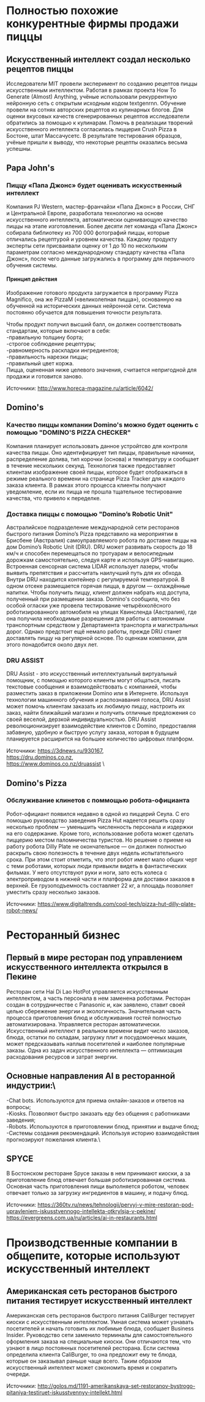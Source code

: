 # Полностью похожие конкурентные фирмы продажи пиццы
## Искусственный интеллект создал несколько рецептов пиццы
Исследователи MIT провели эксперимент по созданию рецептов пиццы искусственным интеллектом. Работая в рамках проекта How To Generate (Almost) Anything, учёные использовали рекуррентную нейронную сеть с открытым исходным кодом textgenrnn. Обучение провели на сотнях авторских рецептов из кулинарных блогов.
Для оценки вкусовых качеств сгенерированных рецептов исследователи обратились за помощью к кулинарам. Помочь в реализации творений искусственного интеллекта согласилась пиццерия Crush Pizza в Бостоне, штат Массачусетс. В результате тестирования образцов, учёные пришли к выводу, что некоторые рецепты оказались весьма успешны.

## Papa John's
### Пиццу «Папа Джонс» будет оценивать искусственный интеллект
Компания PJ Western, мастер-франчайзи «Папа Джонс» в России, СНГ и Центральной Европе, разработала технологию на основе искусственного интеллекта, автоматически оценивающую качество пиццы на этапе изготовления. 
Более десяти лет команда «Папа Джонс» собирала библиотеку из 700 000 фотографий пиццы, которые отличались рецептурой и уровнем качества. Каждому продукту эксперты сети присваивали оценку от 1 до 10 по нескольким параметрам согласно международному стандарту качества «Папа Джонс», после чего данные загружались в программу для первичного обучения системы.

#### Принцип действия
Изображение готового продукта загружается в программу Pizza Magnifico, она же PizzaM («великолепная пицца»), основанную на обученной на исторических данных нейронной сети. Система постоянно обучается для повышения точности результата.

Чтобы продукт получил высший балл, он должен соответствовать стандартам, которые включают в себя:\
  -правильную толщину борта;\
  -строгое соблюдение рецептуры;\
  -равномерность раскладки ингредиентов;\
  -правильность нарезки пиццы;\
  -правильный цвет коржа.\
Пицца, оцененная ниже целевого значения, считается непригодной для продажи и готовится заново.

Источники:
http://www.horeca-magazine.ru/article/6042/

## Domino's
### Качество пиццы компании Domino's можно будет оценить с помощью "DOMINO'S PIZZA CHECKER"
Компания планирует использовать данное устройтсво для контроля качества пиццы. Оно идентифицирует тип пиццы, правильные начинки, распределение долива, тип корочки (основа) и температуру и сообщает в течение нескольких секунд. Технология также предоставляет клиентам изображение своей пиццы, которое будет отображаться в режиме реального времени на странице Pizza Tracker для каждого заказа клиента. В рамках этого процесса клиенты получают уведомление, если их пицца не прошла тщательное тестирование качества, что привело к переделке.
### Доставка пиццы с помощью "Domino’s Robotic Unit"
Австралийское подразделение международной сети ресторанов быстрого питания Domino’s Pizza представило на мероприятии в Брисбене (Австралия) самоуправляемого робота по доставке пиццы на дом Domino’s Robotic Unit (DRU).
DRU может развивать скорость до 18 км/ч и способен перемещаться по тротуарам и велосипедным дорожкам самостоятельно, следуя карте и используя GPS-навигацию. Встроенная сенсорная система LIDAR использует лазеры, чтобы выявить препятствия и рассчитать наилучший путь для их обхода. Внутри DRU находится контейнер с регулируемой температурой. В одном отсеке размещается горячая пицца, в другом — охлаждённые напитки. Чтобы получить пиццу, клиент должен набрать код доступа, полученный при размещении заказа.
Domino's сообщила, что без особой огласки уже провела тестирование четырёхколёсного роботизированного автомобиля на улицах Квинсленда (Австралия), где она получила необходимые разрешения для работы с автономным транспортным средством у Департамента транспорта и магистральных дорог. Однако предстоит ещё немало работы, прежде DRU станет доставлять пиццу на регулярной основе. По оценкам компании, для этого понадобится около двух лет.
### DRU ASSIST
DRU Assist - это искусственный интеллектуальный виртуальный помощник, с помощью которого клиенты могут общаться, писать текстовые сообщения и взаимодействовать с компанией, чтобы разместить заказ в приложении Domino или в Интернете.
Используя технологии машинного обучения и распознавания голоса, DRU Assist может помочь клиентам заказать их любимую пиццу, настроить их заказ, найти ближайший магазин и получить отличные предложения со своей веселой, дерзкой индивидуальностью.
DRU Assist революционизирует взаимодействие клиентов с Domino, предоставляя забавную, удобную и быструю услугу заказа, которая в будущем  планируется расширится на большее количество цифровых платформ.

Источники:
https://3dnews.ru/930167, \
https://dru.dominos.co.nz, \
https://www.dominos.co.nz/druassist \

## Domino's Pizza
### Обслуживание клинетов с поммощью робота-официанта
Робот-официант появился недавно в одной из пиццерий Сеула. С его помощью руководство заведения Pizza Hut надеется решить сразу несколько проблем — уменьшить численность персонала и издержки на его содержание. Кроме того, использование робота может сделать пиццерию местом паломничества туристов. Но решение о приеме на работу робота Dilly Plate не окончательное — он должен полностью раскрыть свою полезность в течение двух недель испытательного срока.
При этом стоит отметить, что этот робот имеет мало общих черт с теми роботами, которых люди привыкли видеть в фантастических фильмах. У него отсутствуют руки и ноги, зато есть колеса с электроприводом в нижней части и платформа для доставки заказов в верхней. Ее грузоподъемность составляет 22 кг, а площадь позволяет уместить сразу несколько заказов.


Источники:
https://www.digitaltrends.com/cool-tech/pizza-hut-dilly-plate-robot-news/

# Ресторанный бизнес
## Первый в мире ресторан под управлением искусственного интеллекта открылся в Пекине
Ресторан сети Hai Di Lao HotPot управляется искусственным интеллектом, а часть персонала в нем заменена роботами. Ресторан создан в сотрудничестве с Panasonic и, как заявлено, ставит своей целью сбережение энергии и экологичность. Значительная часть процесса приготовления блюд и обслуживания гостей полностью автоматизирована. Управляется ресторан автоматически. Искусственный интеллект в реальном времени видит число заказов, блюда, остатки по складам, загрузку плит и посудомоечных машин, может предсказывать наплыв посетителей и наиболее популярные заказы. Одна из задач искусственного интеллекта — оптимизация расходования ресурсов и затрат энергии.

## Основные направления AI в ресторанной индустрии:\
  -Chat bots. Используются для приема онлайн-заказов и ответов на вопросы;\
  -Kiosks. Позволяют быстро заказать еду без общения с работниками заведения;\
  -Robots. Используются в приготовлении блюд, принятии и выдаче блюд;\
  -Системы создания рекомендаций. Используя историю взаимодействия прогнозируют пожелания клиента.\
  
## SPYCE
В Бостонском ресторане Spyce заказы в нем принимают киоски, а за приготовление блюд отвечает большая роботизированная система. Основная часть приготовления пищи выполняется роботом, человек отвечает только за загрузку ингредиентов в машину, и подачу блюд.

Источники: 
https://360tv.ru/news/tehnologii/pervyj-v-mire-restoran-pod-upravleniem-iskusstvennogo-intellekta-otkrylsja-v-pekine/
https://evergreens.com.ua/ru/articles/ai-in-restaurants.html

# Производственные компании в общепите, которые используют искусственный интеллект
## Американская сеть ресторанов быстрого питания тестирует искусственный интеллект
Американская сеть ресторанов быстрого питания CaliBurger тестирует киоски с искусственным интеллектом. Умная система может узнавать посетителей и начать готовить их любимые блюда, сообщает Business Insider.
Руководство сети заменило терминалы для самостоятельного оформления заказа на специальные киоски. Они отличаются тем, что узнают в лицо постоянных посетителей ресторана. Если система определила клиента CaliBurger, то она предложит ему те блюда, которые он заказывал раньше чаще всего. Таким образом искусственный интеллект может сэкономить время и сократить очереди.

Источники: http://golos.md/1191-amerikanskaya-set-restoranov-bystrogo-pitaniya-testiruet-iskusstvennyy-intellekt.html

